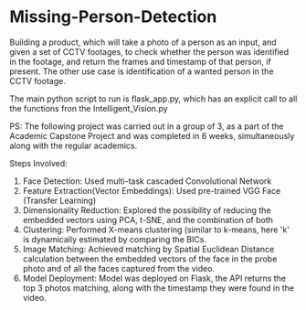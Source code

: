 # Missing-Person-Detection

Building a product, which will take a photo of a person as an input, and given a set of CCTV footages, to check whether the person was identified in the footage, and return the frames and timestamp of that person, if present. The other use case is identification of a wanted person in the CCTV footage.

The main python script to run is flask_app.py, which has an explicit call to all the functions fron the Intelligent_Vision.py


PS: The following project was carried out in a group of 3, as a part of the Academic Capstone Project and was completed in 6 weeks, simultaneously along with the regular academics.

Steps Involved:

1. Face Detection: Used multi-task cascaded Convolutional Network
2. Feature Extraction(Vector Embeddings): Used pre-trained VGG Face (Transfer Learning)
3. Dimensionality Reduction: Explored the possibility of reducing the embedded vectors using PCA, t-SNE, and the combination of both
4. Clustering: Performed X-means clustering (similar to k-means, here 'k' is dynamically estimated by comparing the BICs.
5. Image Matching: Achieved matching by Spatial Euclidean Distance calculation between the embedded vectors of the face in the probe photo                    and of all the faces captured from the video.
6. Model Deployment: Model was deployed on Flask, the API returns the top 3 photos matching, along with the timestamp they were found in the video.



